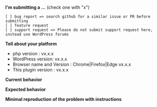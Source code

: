 **I'm submitting a ...**  (check one with "x")
```
[ ] bug report => search github for a similar issue or PR before submitting
[ ] feature request
[ ] support request => Please do not submit support request here, instead use WordPress forums
```

**Tell about your platform**
* php version : vx.x.x
* WordPress version: vx.x.x
* Browser name and Version : Chrome|Firefox|Edge vx.x.x
* This plugin version : vx.x.x

**Current behavior**
<!-- Describe how the bug manifests. -->

**Expected behavior**
<!-- Describe what the behavior would be without the bug. -->

**Minimal reproduction of the problem with instructions**
<!--
If the current behavior is a bug or you can illustrate your feature request better with an example. 
-->
